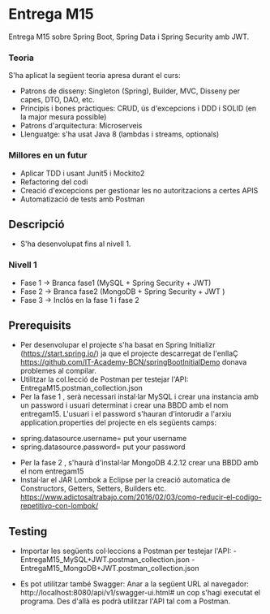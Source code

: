 # Entrega M15
Entrega M15 sobre Spring Boot, Spring Data i Spring Security amb JWT.

### Teoria
S'ha aplicat la següent teoria apresa durant el curs:
* Patrons de disseny: Singleton (Spring), Builder, MVC, Disseny per capes,  DTO, DAO, etc.
* Principis i bones pràctiques:  CRUD, ús d'excepcions i DDD i SOLID (en la major mesura possible)
* Patrons d'arquitectura: Microserveis
* Llenguatge: s'ha usat Java 8 (lambdas i streams, optionals)

### Millores en un futur
* Aplicar TDD i usant Junit5 i Mockito2
* Refactoring del codi
* Creació d'excepcions per gestionar les no autoritzacions a certes APIS
* Automatizació de tests amb Postman

## Descripció
* S'ha desenvolupat fins al nivell 1.

### Nivell 1
* Fase 1 -> Branca fase1 (MySQL + Spring Security + JWT)
* Fase 2 -> Branca fase2 (MongoDB + Spring Security + JWT )
* Fase 3 -> Inclós en la fase 1 i fase 2

## Prerequisits
* Per desenvolupar el projecte s'ha basat en Spring Initializr (https://start.spring.io/) ja que el projecte descarregat de l'enllaÇ https://github.com/IT-Academy-BCN/springBootInitialDemo donava problemes al compilar.
* Utilitzar la col.lecció de Postman per testejar l'API: EntregaM15.postman_collection.json
* Per la fase 1 , serà necessari instal·lar MySQL i crear una instancia amb un password i usuari determinat i crear una BBDD amb el nom
entregam15. L'usuari i el password s'hauran d'intorudir a l'arxiu application.properties del projecte en els següents camps:
- spring.datasource.username= put your username
- spring.datasource.password= put your password
* Per la fase 2 , s'haurà d'instal·lar MongoDB 4.2.12  crear una BBDD amb el nom entregam15
* Instal·lar el JAR Lombok a Eclipse per la creació automatica de Constructors, Getters, Setters, Builders etc.
https://www.adictosaltrabajo.com/2016/02/03/como-reducir-el-codigo-repetitivo-con-lombok/

## Testing 
* Importar les següents  col·leccions a Postman per testejar l'API: 
  -EntregaM15_MySQL+JWT.postman_collection.json
  -EntregaM15_MongoDB+JWT.postman_collection.json
  
 * Es pot utilitzar també Swagger:
 Anar a la següent URL al navegador: http://localhost:8080/api/v1/swagger-ui.html# un cop s'hagi executat el programa. Des d'allà es podrà utilitzar l'API tal com a Postman.


